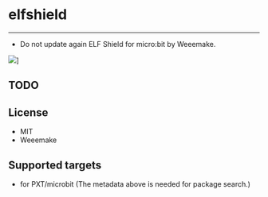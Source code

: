 # elfshield
---
* Do not update again
ELF Shield for micro:bit by Weeemake.

![](https://github.com/WEEEMAKE/makecode_libraries_for_elfshield/blob/master/elfshield_3.png)]

## TODO



## License

- MIT
- Weeemake

## Supported targets

- for PXT/microbit
  (The metadata above is needed for package search.)
